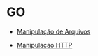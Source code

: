 # GO
- [Manipulação de Arquivos](https://github.com/rprojetos/goway/blob/main/pacotes-importantes/manipulacao_arquivos.md)

- [Manipulacao HTTP](https://github.com/rprojetos/goway/blob/main/pacotes-importantes/manipulacao_http.md)
